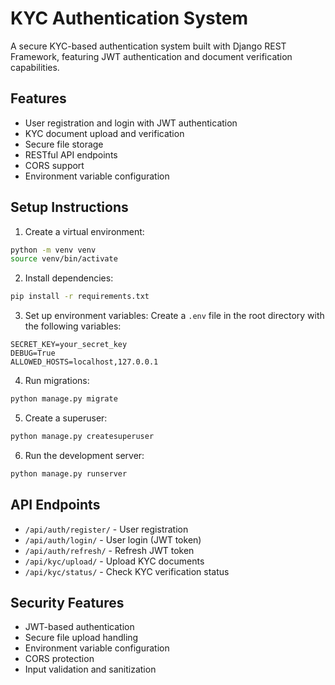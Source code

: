 # KYC Authentication System

A secure KYC-based authentication system built with Django REST Framework, featuring JWT authentication and document verification capabilities.

## Features

- User registration and login with JWT authentication
- KYC document upload and verification
- Secure file storage
- RESTful API endpoints
- CORS support
- Environment variable configuration

## Setup Instructions

1. Create a virtual environment:
```bash
python -m venv venv
source venv/bin/activate 
```

2. Install dependencies:
```bash
pip install -r requirements.txt
```

3. Set up environment variables:
Create a `.env` file in the root directory with the following variables:
```
SECRET_KEY=your_secret_key
DEBUG=True
ALLOWED_HOSTS=localhost,127.0.0.1
```

4. Run migrations:
```bash
python manage.py migrate
```

5. Create a superuser:
```bash
python manage.py createsuperuser
```

6. Run the development server:
```bash
python manage.py runserver
```

## API Endpoints

- `/api/auth/register/` - User registration
- `/api/auth/login/` - User login (JWT token)
- `/api/auth/refresh/` - Refresh JWT token
- `/api/kyc/upload/` - Upload KYC documents
- `/api/kyc/status/` - Check KYC verification status

## Security Features

- JWT-based authentication
- Secure file upload handling
- Environment variable configuration
- CORS protection
- Input validation and sanitization 
